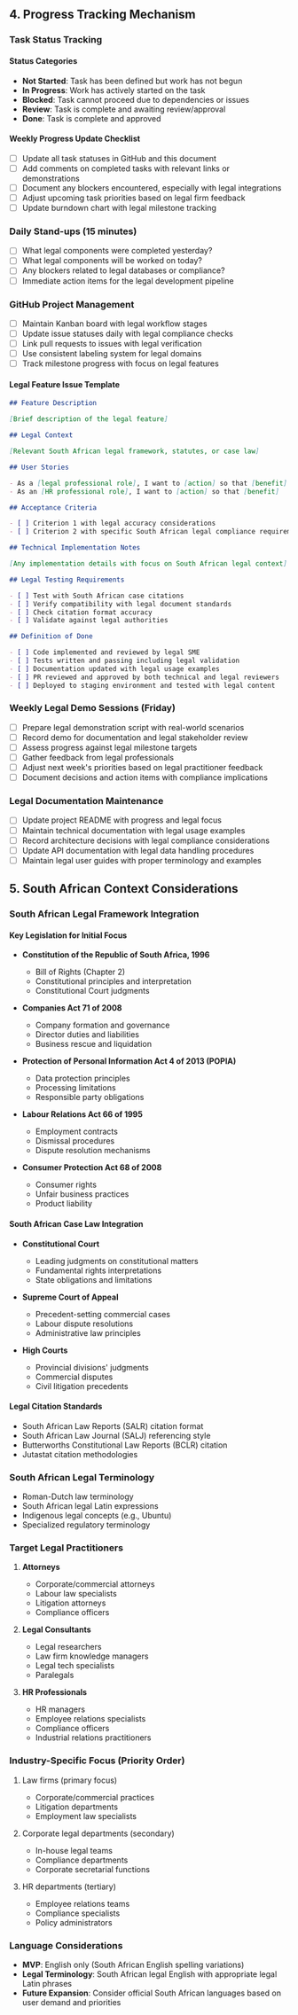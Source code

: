 ## 4. Progress Tracking Mechanism

### Task Status Tracking

#### Status Categories

- **Not Started**: Task has been defined but work has not begun
- **In Progress**: Work has actively started on the task
- **Blocked**: Task cannot proceed due to dependencies or issues
- **Review**: Task is complete and awaiting review/approval
- **Done**: Task is complete and approved

#### Weekly Progress Update Checklist

- [ ] Update all task statuses in GitHub and this document
- [ ] Add comments on completed tasks with relevant links or demonstrations
- [ ] Document any blockers encountered, especially with legal integrations
- [ ] Adjust upcoming task priorities based on legal firm feedback
- [ ] Update burndown chart with legal milestone tracking

### Daily Stand-ups (15 minutes)

- [ ] What legal components were completed yesterday?
- [ ] What legal components will be worked on today?
- [ ] Any blockers related to legal databases or compliance?
- [ ] Immediate action items for the legal development pipeline

### GitHub Project Management

- [ ] Maintain Kanban board with legal workflow stages
- [ ] Update issue statuses daily with legal compliance checks
- [ ] Link pull requests to issues with legal verification
- [ ] Use consistent labeling system for legal domains
- [ ] Track milestone progress with focus on legal features

#### Legal Feature Issue Template

```markdown
## Feature Description

[Brief description of the legal feature]

## Legal Context

[Relevant South African legal framework, statutes, or case law]

## User Stories

- As a [legal professional role], I want to [action] so that [benefit]
- As an [HR professional role], I want to [action] so that [benefit]

## Acceptance Criteria

- [ ] Criterion 1 with legal accuracy considerations
- [ ] Criterion 2 with specific South African legal compliance requirements

## Technical Implementation Notes

[Any implementation details with focus on South African legal context]

## Legal Testing Requirements

- [ ] Test with South African case citations
- [ ] Verify compatibility with legal document standards
- [ ] Check citation format accuracy
- [ ] Validate against legal authorities

## Definition of Done

- [ ] Code implemented and reviewed by legal SME
- [ ] Tests written and passing including legal validation
- [ ] Documentation updated with legal usage examples
- [ ] PR reviewed and approved by both technical and legal reviewers
- [ ] Deployed to staging environment and tested with legal content
```

### Weekly Legal Demo Sessions (Friday)

- [ ] Prepare legal demonstration script with real-world scenarios
- [ ] Record demo for documentation and legal stakeholder review
- [ ] Assess progress against legal milestone targets
- [ ] Gather feedback from legal professionals
- [ ] Adjust next week's priorities based on legal practitioner feedback
- [ ] Document decisions and action items with compliance implications

### Legal Documentation Maintenance

- [ ] Update project README with progress and legal focus
- [ ] Maintain technical documentation with legal usage examples
- [ ] Record architecture decisions with legal compliance considerations
- [ ] Update API documentation with legal data handling procedures
- [ ] Maintain legal user guides with proper terminology and examples

## 5. South African Context Considerations

### South African Legal Framework Integration

#### Key Legislation for Initial Focus

- **Constitution of the Republic of South Africa, 1996**
  - Bill of Rights (Chapter 2)
  - Constitutional principles and interpretation
  - Constitutional Court judgments
  
- **Companies Act 71 of 2008**
  - Company formation and governance
  - Director duties and liabilities
  - Business rescue and liquidation
  
- **Protection of Personal Information Act 4 of 2013 (POPIA)**
  - Data protection principles
  - Processing limitations
  - Responsible party obligations
  
- **Labour Relations Act 66 of 1995**
  - Employment contracts
  - Dismissal procedures
  - Dispute resolution mechanisms
  
- **Consumer Protection Act 68 of 2008**
  - Consumer rights
  - Unfair business practices
  - Product liability

#### South African Case Law Integration

- **Constitutional Court**
  - Leading judgments on constitutional matters
  - Fundamental rights interpretations
  - State obligations and limitations
  
- **Supreme Court of Appeal**
  - Precedent-setting commercial cases
  - Labour dispute resolutions
  - Administrative law principles
  
- **High Courts**
  - Provincial divisions' judgments
  - Commercial disputes
  - Civil litigation precedents

#### Legal Citation Standards

- South African Law Reports (SALR) citation format
- South African Law Journal (SALJ) referencing style
- Butterworths Constitutional Law Reports (BCLR) citation
- Jutastat citation methodologies

### South African Legal Terminology

- Roman-Dutch law terminology
- South African legal Latin expressions
- Indigenous legal concepts (e.g., Ubuntu)
- Specialized regulatory terminology

### Target Legal Practitioners

1. **Attorneys**
   - Corporate/commercial attorneys
   - Labour law specialists
   - Litigation attorneys
   - Compliance officers

2. **Legal Consultants**
   - Legal researchers
   - Law firm knowledge managers
   - Legal tech specialists
   - Paralegals

3. **HR Professionals**
   - HR managers
   - Employee relations specialists
   - Compliance officers
   - Industrial relations practitioners

### Industry-Specific Focus (Priority Order)

1. Law firms (primary focus)
   - Corporate/commercial practices
   - Litigation departments
   - Employment law specialists
   
2. Corporate legal departments (secondary)
   - In-house legal teams
   - Compliance departments
   - Corporate secretarial functions
   
3. HR departments (tertiary)
   - Employee relations teams
   - Compliance specialists
   - Policy administrators

### Language Considerations

- **MVP**: English only (South African English spelling variations)
- **Legal Terminology**: South African legal English with appropriate legal Latin phrases
- **Future Expansion**: Consider official South African languages based on user demand and priorities

